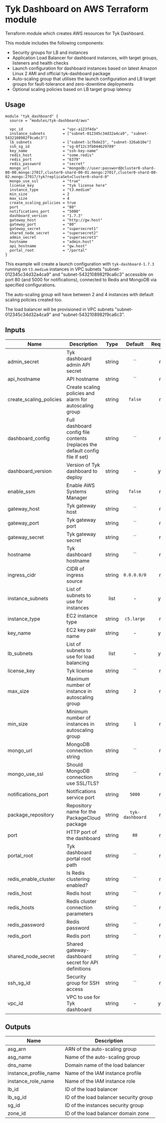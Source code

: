 # Tyk Dashboard on AWS Terraform module

Terraform module which creates AWS resources for Tyk Dashboard.

This module includes the following components:
 * Security groups for LB and instances
 * Application Load Balancer for dashboard instances, with target groups, listeners and health checks
 * Launch configuration for dashboard instances based on latest Amazon Linux 2 AMI and official tyk-dashboard package
 * Auto-scaling group that utilises the launch configuration and LB target groups for fault-tolerance and zero-downtime deployments
 * Optional scaling policies based on LB target group latency

## Usage

```hcl
module "tyk_dashboard" {
  source = "modules/tyk-dashboard/aws"

  vpc_id                  = "vpc-a123f4da"
  instance_subnets        = ["subnet-012345c34d32a4ca9", "subnet-5432108982f9ca6c3"]
  lb_subnets              = ["subnet-1cfbde23", "subnet-326ab10e"]
  ssh_sg_id               = "sg-0f12c3fb044629789"
  key_name                = "ssh-key-name"
  redis_host              = "some.redis"
  redis_port              = "6379"
  redis_password          = "secret"
  mongo_url               = "mongodb://user:password@cluster0-shard-00-00.mongo:27017,cluster0-shard-00-01.mongo:27017,cluster0-shard-00-02.mongo:27017/tyk?replicaSet=Cluster0-shard-0"
  mongo_use_ssl           = "true"
  license_key             = "tyk license here"
  instance_type           = "t3.medium"
  min_size                = 2
  max_size                = 4
  create_scaling_policies = true
  port                    = "80"
  notifications_port      = "5000"
  dashboard_version       = "1.7.3"
  gateway_host            = "http://gw.host"
  gateway_port            = "80"
  gateway_secret          = "supersecret1"
  shared_node_secret      = "supersecret2"
  admin_secret            = "supersecret3"
  hostname                = "admin.host"
  api_hostname            = "gw.host"
  portal_root             = "/portal"
}
```

This example will create a launch configuration with `tyk-dashboard-1.7.3` running on `t3.medium`  instances in VPC subnets "subnet-012345c34d32a4ca9" and "subnet-5432108982f9ca6c3" accessible on port 80 (and 5000 for notifications), connected to Redis and MongoDB via specified configurations.

The auto-scaling group will have between 2 and 4 instances with default scaling policies created too.

The load balancer will be provisioned in VPC subnets "subnet-012345c34d32a4ca9" and "subnet-5432108982f9ca6c3".

## Inputs

| Name | Description | Type | Default | Required |
|------|-------------|:----:|:-----:|:-----:|
| admin\_secret | Tyk dashboard admin API secret | string | `` | no |
| api\_hostname | API hostname | string | `` | no |
| create\_scaling\_policies | Create scaling policies and alarm for autoscaling group | string | `false` | no |
| dashboard\_config | Full dashboard config file contents (replaces the default config file if set) | string | `` | no |
| dashboard\_version | Version of Tyk dashboard to deploy | string | - | yes |
| enable\_ssm | Enable AWS Systems Manager | string | `false` | no |
| gateway\_host | Tyk gateway host | string | `` | no |
| gateway\_port | Tyk gateway port | string | `` | no |
| gateway\_secret | Tyk gateway secret | string | `` | no |
| hostname | Tyk dashboard hostname | string | `` | no |
| ingress\_cidr | CIDR of ingress source | string | `0.0.0.0/0` | no |
| instance\_subnets | List of subnets to use for instances | list | - | yes |
| instance\_type | EC2 instance type | string | `c5.large` | no |
| key\_name | EC2 key pair name | string | - | yes |
| lb\_subnets | List of subnets to use for load balancing | list | - | yes |
| license\_key | Tyk license | string | `` | no |
| max\_size | Maximum number of instance in autoscaling group | string | `2` | no |
| min\_size | Minimum number of instances in autoscaling group | string | `1` | no |
| mongo\_url | MongoDB connection string | string | `` | no |
| mongo\_use\_ssl | Should MongoDB connection use SSL/TLS? | string | `` | no |
| notifications\_port | Notifications service port | string | `5000` | no |
| package\_repository | Repository name for the PackageCloud package | string | `tyk-dashboard` | no |
| port | HTTP port of the dashboard | string | `80` | no |
| portal\_root | Tyk dashboard portal root path | string | `` | no |
| redis\_enable\_cluster | Is Redis clustering enabled? | string | `` | no |
| redis\_host | Redis host | string | `` | no |
| redis\_hosts | Redis cluster connection parameters | string | `` | no |
| redis\_password | Redis password | string | `` | no |
| redis\_port | Redis port | string | `` | no |
| shared\_node\_secret | Shared gateway-dashboard secret for API definitions | string | `` | no |
| ssh\_sg\_id | Security group for SSH access | string | `` | no |
| vpc\_id | VPC to use for Tyk dashboard | string | - | yes |

## Outputs

 Name | Description |
|------|-------------|
| asg\_arn | ARN of the auto-scaling group |
| asg\_name | Name of the auto-scaling group |
| dns\_name | Domain name of the load balancer |
| instance\_profile\_name | Name of the IAM instance profile |
| instance\_role\_name | Name of the IAM instance role |
| lb\_id | ID of the load balancer |
| lb\_sg\_id | ID of the load balancer security group |
| sg\_id | ID of the instances security group |
| zone\_id | ID of the load balancer domain zone |
